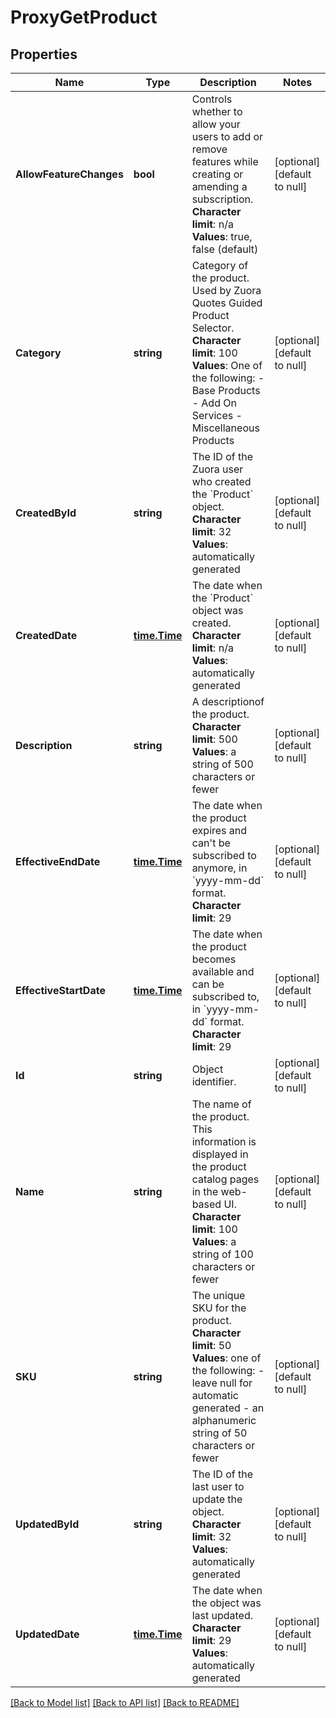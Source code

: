 # ProxyGetProduct

## Properties
Name | Type | Description | Notes
------------ | ------------- | ------------- | -------------
**AllowFeatureChanges** | **bool** |  Controls whether to allow your users to add or remove features while creating or amending a subscription. **Character** **limit**: n/a **Values**: true, false (default)  | [optional] [default to null]
**Category** | **string** |  Category of the product. Used by Zuora Quotes Guided Product Selector. **Character** **limit**: 100 **Values**: One of the following:  - Base Products - Add On Services - Miscellaneous Products  | [optional] [default to null]
**CreatedById** | **string** | The ID of the Zuora user who created the &#x60;Product&#x60; object. **Character limit**: 32 **Values**: automatically generated  | [optional] [default to null]
**CreatedDate** | [**time.Time**](time.Time.md) |  The date when the &#x60;Product&#x60; object was created. **Character limit**: n/a **Values**: automatically generated  | [optional] [default to null]
**Description** | **string** |  A descriptionof the product. **Character limit**: 500 **Values**: a string of 500 characters or fewer  | [optional] [default to null]
**EffectiveEndDate** | [**time.Time**](time.Time.md) | The date when the product expires and can&#39;t be subscribed to anymore, in &#x60;yyyy-mm-dd&#x60; format. **Character limit**: 29  | [optional] [default to null]
**EffectiveStartDate** | [**time.Time**](time.Time.md) | The date when the product becomes available and can be subscribed to, in &#x60;yyyy-mm-dd&#x60; format. **Character limit**: 29  | [optional] [default to null]
**Id** | **string** | Object identifier. | [optional] [default to null]
**Name** | **string** | The name of the product. This information is displayed in the product catalog pages in the web-based UI. **Character limit**: 100 **Values**: a string of 100 characters or fewer  | [optional] [default to null]
**SKU** | **string** | The unique SKU for the product. **Character limit**: 50 **Values**: one of the following:  - leave null for automatic generated - an alphanumeric string of 50 characters or fewer  | [optional] [default to null]
**UpdatedById** | **string** | The ID of the last user to update the object. **Character limit**: 32 **Values**: automatically generated  | [optional] [default to null]
**UpdatedDate** | [**time.Time**](time.Time.md) | The date when the object was last updated. **Character limit**: 29 **Values**: automatically generated  | [optional] [default to null]

[[Back to Model list]](../README.md#documentation-for-models) [[Back to API list]](../README.md#documentation-for-api-endpoints) [[Back to README]](../README.md)


